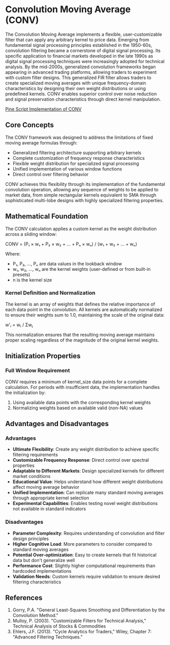 # Convolution Moving Average (CONV)

The Convolution Moving Average implements a flexible, user-customizable filter that can apply any arbitrary kernel to price data. Emerging from fundamental signal processing principles established in the 1950-60s, convolution filtering became a cornerstone of digital signal processing. Its specific application to financial markets developed in the late 1990s as digital signal processing techniques were increasingly adopted for technical analysis. By the mid-2000s, generalized convolution frameworks began appearing in advanced trading platforms, allowing traders to experiment with custom filter designs. This generalized FIR filter allows traders to create specialized moving averages with unique frequency-domain characteristics by designing their own weight distributions or using predefined kernels. CONV enables superior control over noise reduction and signal preservation characteristics through direct kernel manipulation.

[Pine Script Implementation of CONV](https://github.com/mihakralj/pinescript/blob/main/indicators/trends_FIR/conv.pine)

## Core Concepts

The CONV framework was designed to address the limitations of fixed moving average formulas through:

- Generalized filtering architecture supporting arbitrary kernels
- Complete customization of frequency response characteristics
- Flexible weight distribution for specialized signal processing
- Unified implementation of various window functions
- Direct control over filtering behavior

CONV achieves this flexibility through its implementation of the fundamental convolution operation, allowing any sequence of weights to be applied to market data, from simple rectangular kernels equivalent to SMA through sophisticated multi-lobe designs with highly specialized filtering properties.

## Mathematical Foundation

The CONV calculation applies a custom kernel as the weight distribution across a sliding window:

CONV = (P₁ × w₁ + P₂ × w₂ + ... + Pₙ × wₙ) / (w₁ + w₂ + ... + wₙ)

Where:

- P₁, P₂, ..., Pₙ are data values in the lookback window
- w₁, w₂, ..., wₙ are the kernel weights (user-defined or from built-in presets)
- n is the kernel size

### Kernel Definition and Normalization

The kernel is an array of weights that defines the relative importance of each data point in the convolution. All kernels are automatically normalized to ensure their weights sum to 1.0, maintaining the scale of the original data:

w'ᵢ = wᵢ / Σwⱼ

This normalization ensures that the resulting moving average maintains proper scaling regardless of the magnitude of the original kernel weights.

## Initialization Properties

### Full Window Requirement

CONV requires a minimum of kernel_size data points for a complete calculation. For periods with insufficient data, the implementation handles the initialization by:

1. Using available data points with the corresponding kernel weights
2. Normalizing weights based on available valid (non-NA) values

## Advantages and Disadvantages

### Advantages

- **Ultimate Flexibility**: Create any weight distribution to achieve specific filtering requirements
- **Customizable Frequency Response**: Direct control over spectral properties
- **Adaptable to Different Markets**: Design specialized kernels for different market conditions
- **Educational Value**: Helps understand how different weight distributions affect moving average behavior
- **Unified Implementation**: Can replicate many standard moving averages through appropriate kernel selection
- **Experimental Capabilities**: Enables testing novel weight distributions not available in standard indicators

### Disadvantages

- **Parameter Complexity**: Requires understanding of convolution and filter design principles
- **Higher Cognitive Load**: More parameters to consider compared to standard moving averages
- **Potential Over-optimization**: Easy to create kernels that fit historical data but don't generalize well
- **Performance Cost**: Slightly higher computational requirements than hardcoded implementations
- **Validation Needs**: Custom kernels require validation to ensure desired filtering characteristics

## References

1. Gorry, P.A. "General Least-Squares Smoothing and Differentiation by the Convolution Method."
2. Mulloy, P. (2003). "Customizable Filters for Technical Analysis," Technical Analysis of Stocks & Commodities
3. Ehlers, J.F. (2013). "Cycle Analytics for Traders," Wiley, Chapter 7: "Advanced Filtering Techniques."
